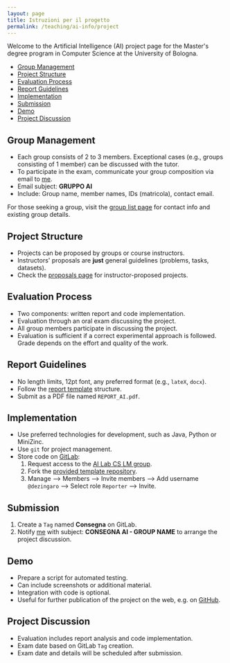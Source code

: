 ```yaml
---
layout: page
title: Istruzioni per il progetto
permalink: /teaching/ai-info/project
---
```


Welcome to the Artificial Intelligence (AI) project page for the Master's degree program in Computer Science at the University of Bologna.

- [Group Management](#group-management)
- [Project Structure](#project-structure)
- [Evaluation Process](#evaluation-process)
- [Report Guidelines](#report-guidelines)
- [Implementation](#implementation)
- [Submission](#submission)
- [Demo](#demo)
- [Project Discussion](#project-discussion)

## Group Management

- Each group consists of 2 to 3 members. Exceptional cases (e.g., groups consisting of 1 member) can be discussed with the tutor.
- To participate in the exam, communicate your group composition via email to [me](mailto:stefano.zingaro@unibo.it).
- Email subject: **GRUPPO AI**
- Include: Group name, member names, IDs (matricola), contact email.

For those seeking a group, visit the [group list page](groups) for contact info and existing group details.

## Project Structure

- Projects can be proposed by groups or course instructors.
- Instructors' proposals are **just** general guidelines (problems, tasks, datasets).
- Check the [proposals page](proposals) for instructor-proposed projects.

## Evaluation Process

- Two components: written report and code implementation.
- Evaluation through an oral exam discussing the project.
- All group members participate in discussing the project.
- Evaluation is sufficient if a correct experimental approach is followed. Grade depends on the effort and quality of the work.

## Report Guidelines

- No length limits, 12pt font, any preferred format (e.g., `lateX`, `docx`).
- Follow the [report template](report) structure.
- Submit as a PDF file named `REPORT_AI.pdf`.

## Implementation

- Use preferred technologies for development, such as Java, Python or MiniZinc.
- Use `git` for project management.
- Store code on [GitLab](http://gitlab.com):
  1. Request access to the [AI Lab CS LM group](https://gitlab.com/ai_lab_cs_lm/2023_2024).
  2. Fork the [provided template repository](https://gitlab.com/ai_lab_cs_lm/2023_2024/ai_course_template.git).
  3. Manage --> Members --> Invite members --> Add username `@dezingaro` --> Select role `Reporter` --> Invite.

## Submission

1. Create a `Tag` named **Consegna** on GitLab.
2. Notify [me](mailto:stefano.zingaro@unibo.it) with subject: **CONSEGNA AI - GROUP NAME** to arrange the project discussion.

## Demo

- Prepare a script for automated testing.
- Can include screenshots or additional material.
- Integration with code is optional.
- Useful for further publication of the project on the web, e.g. on [GitHub](http://github.com).

## Project Discussion

- Evaluation includes report analysis and code implementation.
- Exam date based on GitLab `Tag` creation.
- Exam date and details will be scheduled after submission.
